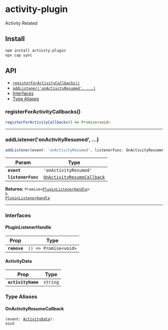 # activity-plugin

Activity Related

## Install

```bash
npm install activity-plugin
npx cap sync
```

## API

<docgen-index>

* [`registerForActivityCallbacks()`](#registerforactivitycallbacks)
* [`addListener('onActivityResumed', ...)`](#addlisteneronactivityresumed)
* [Interfaces](#interfaces)
* [Type Aliases](#type-aliases)

</docgen-index>

<docgen-api>
<!--Update the source file JSDoc comments and rerun docgen to update the docs below-->

### registerForActivityCallbacks()

```typescript
registerForActivityCallbacks() => Promise<void>
```

--------------------


### addListener('onActivityResumed', ...)

```typescript
addListener(event: 'onActivityResumed', listenerFunc: OnActivityResumeCallback) => Promise<PluginListenerHandle> & PluginListenerHandle
```

| Param              | Type                                                                          |
| ------------------ | ----------------------------------------------------------------------------- |
| **`event`**        | <code>'onActivityResumed'</code>                                              |
| **`listenerFunc`** | <code><a href="#onactivityresumecallback">OnActivityResumeCallback</a></code> |

**Returns:** <code>Promise&lt;<a href="#pluginlistenerhandle">PluginListenerHandle</a>&gt; & <a href="#pluginlistenerhandle">PluginListenerHandle</a></code>

--------------------


### Interfaces


#### PluginListenerHandle

| Prop         | Type                                      |
| ------------ | ----------------------------------------- |
| **`remove`** | <code>() =&gt; Promise&lt;void&gt;</code> |


#### ActivityData

| Prop               | Type                |
| ------------------ | ------------------- |
| **`activityName`** | <code>string</code> |


### Type Aliases


#### OnActivityResumeCallback

<code>(event: <a href="#activitydata">ActivityData</a>): void</code>

</docgen-api>
